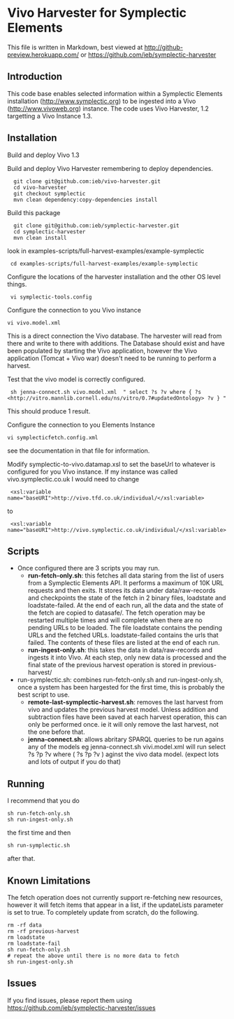 # Vivo Harvester for Symplectic Elements

This file is written in Markdown, best viewed at http://github-preview.herokuapp.com/ or https://github.com/ieb/symplectic-harvester

## Introduction

  This code base enables selected information within a Symplectic Elements installation (http://www.symplectic.org) to be ingested into a Vivo (http://www.vivoweb.org) instance.
  The code uses Vivo Harvester, 1.2 targetting a Vivo Instance 1.3.

## Installation

Build and deploy Vivo 1.3

Build and deploy Vivo Harvester remembering to deploy dependencies. 


      git clone git@github.com:ieb/vivo-harvester.git
      cd vivo-harvester
      git checkout symplectic
      mvn clean dependency:copy-dependencies install


Build this package

      git clone git@github.com:ieb/symplectic-harvester.git
      cd symplectic-harvester
      mvn clean install

look in examples-scripts/full-harvest-examples/example-symplectic

     cd examples-scripts/full-harvest-examples/example-symplectic
     
Configure the locations of the harvester installation and the other OS level things.

     vi symplectic-tools.config    

Configure the connection to you Vivo instance
    
    vi vivo.model.xml 

This is a direct connection the Vivo database. The harvester will read from there and write to there with additions. The Database should exist and have been populated by starting the Vivo application, however the Vivo application (Tomcat + Vivo war) doesn't need to be running to perform a harvest.

Test that the vivo model is correctly configured.

     sh jenna-connect.sh vivo.model.xml  " select ?s ?v where { ?s <http://vitro.mannlib.cornell.edu/ns/vitro/0.7#updatedOntology> ?v } "
     
This should produce 1 result. 

Configure the connection to you Elements Instance
    
    vi symplecticfetch.config.xml

see the documentation in that file for information.


Modify symplectic-to-vivo.datamap.xsl to set the baseUrl to whatever is configured for you Vivo instance. If my instance was called vivo.symplectic.co.uk I would need to change

     <xsl:variable name="baseURI">http://vivo.tfd.co.uk/individual/</xsl:variable>
     
to

     <xsl:variable name="baseURI">http://vivo.symplectic.co.uk/individual/</xsl:variable>
     
     

## Scripts

* Once configured there are 3 scripts you may run.
    * __run-fetch-only.sh__: this fetches all data staring from the list of users from a Symplectic Elements API. It performs a maximum of 10K URL requests and then exits. It stores its data under data/raw-records and checkpoints the state of the fetch in 2 binary files, loadstate and loadstate-failed. At the end of each run, all the data and the state of the fetch are copied to datasafe/. The fetch operation may be restarted multiple times and will complete when there are no pending URLs to be loaded. The file loadstate contains the pending URLs and the fetched URLs. loadstate-failed contains the urls that failed. The contents of these files are listed at the end of each run.
   * __run-ingest-only.sh__: this takes the data in data/raw-records and ingests it into Vivo. At each step, only new data is processed and the final state of the previous harvest operation is stored in previous-harvest/
* run-symplectic.sh: combines run-fetch-only.sh and run-ingest-only.sh, once a system has been hargested for the first time, this is probably the best script to use.
   * __remote-last-symplectic-harvest.sh__: removes the last harvest from vivo and updates the previous harvest model. Unless addition and subtraction files have been saved at each harvest operation, this can only be performed once. ie it will only remove the last harvest, not the one before that.
   * __jenna-connect.sh__: allows abritary SPARQL queries to be run agains any of the models eg jenna-connect.sh vivi.model.xml will run select ?s ?p ?v where ( ?s ?p ?v ) aginst the vivo data model. (expect lots and lots of output if you do that)



## Running

I recommend that you do 


    sh run-fetch-only.sh   
    sh run-ingest-only.sh


the first time and then

    sh run-symplectic.sh

after that.

## Known Limitations

The fetch operation does not currently support re-fetching new resources, however it will fetch items that appear in a list, if the updateLists parameter is set to true. To completely update from scratch, do the following.


    rm -rf data
    rm -rf previous-harvest
    rm loadstate
    rm loadstate-fail
    sh run-fetch-only.sh
    # repeat the above until there is no more data to fetch
    sh run-ingest-only.sh


## Issues

If you find issues, please report them using https://github.com/ieb/symplectic-harvester/issues








